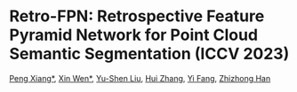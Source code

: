# Retro-FPN: Retrospective Feature Pyramid Network for Point Cloud Semantic Segmentation (ICCV 2023)

[Peng Xiang*](https://scholar.google.com/citations?user=Bp-ceOAAAAAJ&hl=zh-CN&oi=sra), [Xin Wen*](https://scholar.google.com/citations?user=7gcGzs8AAAAJ&hl=zh-CN&oi=sra), [Yu-Shen Liu](http://cgcad.thss.tsinghua.edu.cn/liuyushen/), [Hui Zhang](https://www.thss.tsinghua.edu.cn/en/faculty/huizhang.htm), [Yi Fang](https://scholar.google.com/citations?user=j-cyhzwAAAAJ&hl=en), [Zhizhong Han](https://h312h.github.io/)